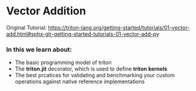 # Vector Addition

Original Tutorial: https://triton-lang.org/getting-started/tutorials/01-vector-add.html#sphx-glr-getting-started-tutorials-01-vector-add-py

### In this we learn about:
* The basic programming model of triton
* The **triton.jit** decorator, which is used to define **triton kernels**
* The best prcatices for validating and benchmarking your custom operations against native reference implementations

